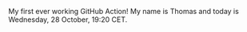 My first ever working GitHub Action!
My name is Thomas and today is Wednesday, 28 October, 19:20 CET. 
